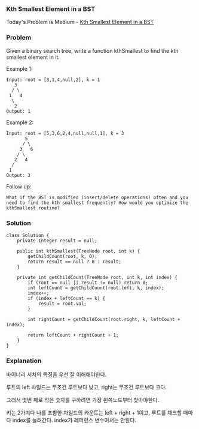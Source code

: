 ### Kth Smallest Element in a BST



Today's Problem is Medium - [Kth Smallest Element in a BST](https://leetcode.com/problems/kth-smallest-element-in-a-bst/)

### Problem

Given a binary search tree, write a function kthSmallest to find the kth smallest element in it.

 

Example 1:

```
Input: root = [3,1,4,null,2], k = 1
   3
  / \
 1   4
  \
   2
Output: 1
```

Example 2:

```
Input: root = [5,3,6,2,4,null,null,1], k = 3
       5
      / \
     3   6
    / \
   2   4
  /
 1
Output: 3
```

Follow up:

```
What if the BST is modified (insert/delete operations) often and you need to find the kth smallest frequently? How would you optimize the kthSmallest routine?
```

### Solution

```
class Solution {
    private Integer result = null;

    public int kthSmallest(TreeNode root, int k) {
        getChildCount(root, k, 0);
        return result == null ? 0 : result;
    }

    private int getChildCount(TreeNode root, int k, int index) {
        if (root == null || result != null) return 0;
        int leftCount = getChildCount(root.left, k, index);
        index++;
        if (index + leftCount == k) {
            result = root.val;
        }

        int rightCount = getChildCount(root.right, k, leftCount + index);

        return leftCount + rightCount + 1;
    }
}
```

### Explanation

바이너리 서치의 특징을 우선 잘 이해해야한다.

루트의 left 차일드는 무조건 루트보다 낮고, right는 무조건 루트보다 크다.

그래서 몇번 째로 작은 숫자를 구하려면 가장 왼쪽노드부터 찾아야한다.

키는 2가지다 나를 포함한 차일드의 카운트는 left + right + 1이고, 루트를 체크할 때마다 index를 늘려간다. index가 레퍼런스 변수여서는 안된다.
